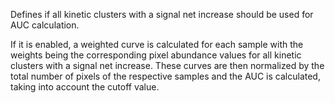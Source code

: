 Defines if all kinetic clusters with a signal net increase should be used for AUC calculation. 

If it is enabled, a weighted curve is calculated for each sample with the weights being the corresponding pixel abundance values for all kinetic clusters with a signal net increase. These curves are then normalized by the total number of pixels of the respective samples and the AUC is calculated, taking into account the cutoff value.